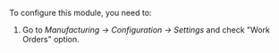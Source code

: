 To configure this module, you need to:

1.  Go to *Manufacturing -\> Configuration -\> Settings* and check "Work
    Orders" option.

